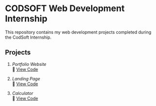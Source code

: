 # CODSOFT Web Development Internship

This repository contains my web development projects completed during the CodSoft Internship.

## Projects

1. *Portfolio Website*  
   📂 [View Code](./Portfolio)  

2. *Landing Page*  
   📂 [View Code](./Landing-Page)  

3. *Calculator*  
   📂 [View Code](./Calculator)  
